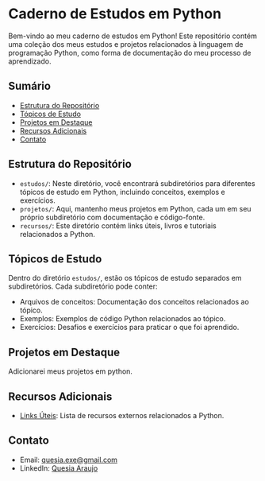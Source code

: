 # Caderno de Estudos em Python

Bem-vindo ao meu caderno de estudos em Python! Este repositório contém uma coleção dos meus estudos e projetos relacionados à linguagem de programação Python, como forma de documentação do meu processo de aprendizado.

## Sumário

- [Estrutura do Repositório](#estrutura-do-repositório)
- [Tópicos de Estudo](#tópicos-de-estudo)
- [Projetos em Destaque](#projetos-em-destaque)
- [Recursos Adicionais](#recursos-adicionais)
- [Contato](#contato)

## Estrutura do Repositório

- `estudos/`: Neste diretório, você encontrará subdiretórios para diferentes tópicos de estudo em Python, incluindo conceitos, exemplos e exercícios.
- `projetos/`: Aqui, mantenho meus projetos em Python, cada um em seu próprio subdiretório com documentação e código-fonte.
- `recursos/`: Este diretório contém links úteis, livros e tutoriais relacionados a Python.

## Tópicos de Estudo

Dentro do diretório `estudos/`, estão os tópicos de estudo separados em subdiretórios. Cada subdiretório pode conter:

- Arquivos de conceitos: Documentação dos conceitos relacionados ao tópico.
- Exemplos: Exemplos de código Python relacionados ao tópico.
- Exercícios: Desafios e exercícios para praticar o que foi aprendido.

## Projetos em Destaque

Adicionarei meus projetos em python.

## Recursos Adicionais

- [Links Úteis](recursos/links.md): Lista de recursos externos relacionados a Python.

## Contato

- Email: quesia.exe@gmail.com
- LinkedIn: [Quesia Araujo](https://www.linkedin.com/in/quesia-araujo/)